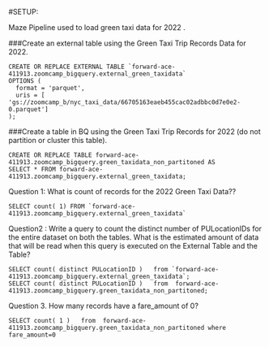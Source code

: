 
#SETUP:

Maze Pipeline used to load green taxi data for 2022 . 

###Create an external table using the Green Taxi Trip Records Data for 2022.

    CREATE OR REPLACE EXTERNAL TABLE `forward-ace-411913.zoomcamp_bigquery.external_green_taxidata`
    OPTIONS (
      format = 'parquet',
      uris = [ 'gs://zoomcamp_b/nyc_taxi_data/66705163eaeb455cac02adbbc0d7e0e2-0.parquet']
    );

###Create a table in BQ using the Green Taxi Trip Records for 2022 (do not partition or cluster this table).

    CREATE OR REPLACE TABLE forward-ace-411913.zoomcamp_bigquery.green_taxidata_non_partitoned AS
    SELECT * FROM forward-ace-411913.zoomcamp_bigquery.external_green_taxidata;


Question 1: What is count of records for the 2022 Green Taxi Data??

    SELECT count( 1) FROM `forward-ace-411913.zoomcamp_bigquery.external_green_taxidata` 


Question2 : Write a query to count the distinct number of PULocationIDs for the entire dataset on both the tables.
What is the estimated amount of data that will be read when this query is executed on the External Table and the Table?
    
    SELECT count( distinct PULocationID )   from `forward-ace-411913.zoomcamp_bigquery.external_green_taxidata`;
    SELECT count( distinct PULocationID )   from  forward-ace-411913.zoomcamp_bigquery.green_taxidata_non_partitoned;


Question 3. How many records have a fare_amount of 0?

    SELECT count( 1 )   from  forward-ace-411913.zoomcamp_bigquery.green_taxidata_non_partitoned where fare_amount=0

    

